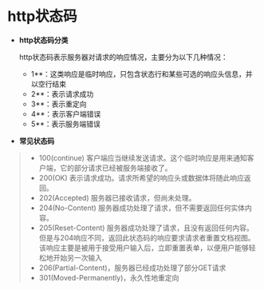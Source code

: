 # http状态码
* __http状态码分类__

	http状态码表示服务器对请求的响应情况，主要分为以下几种情况：

	* 1**：这类响应是临时响应，只包含状态行和某些可选的响应头信息，并以空行结束
	* 2**：表示请求成功
	* 3**：表示重定向
	* 4**：表示客户端错误
	* 5**：表示服务端错误

* __常见状态码__

>   * 100(continue)
>     客户端应当继续发送请求。这个临时响应是用来通知客户端，它的部分请求已经被服务端接收了。
>   * 200(OK)
>     表示请求成功。请求所希望的响应头或数据体将随此响应返回。
>   * 202(Accepted)
>     服务器已接收请求，但尚未处理。
>   * 204(No-Content)
>     服务器成功处理了请求，但不需要返回任何实体内容。
>   * 205(Reset-Content)
>     服务器成功处理了请求，且没有返回任何内容。但是与204响应不同，返回此状态码的响应要求请求者重置文档视图。该响应主要是被用于接受用户输入后，立即重置表单，以便用户能够轻松地开始另一次输入
>   * 206(Partial-Content)，服务器已经成功处理了部分GET请求
>   * 301(Moved-Permanently)，永久性地重定向